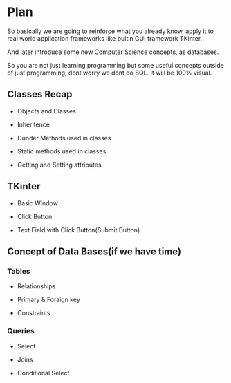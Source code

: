 # Plan

So basically we are going to reinforce what you already know, apply it to real world application frameworks like bultin GUI framework TKinter.



And later introduce some new Computer Science concepts, as databases.



So you are not just learning programming but some useful concepts outside of just programming, dont worry we dont do SQL. It will be 100% visual.

## Classes Recap

- Objects and Classes

- Inheritence

- Dunder Methods used in classes

- Static methods used in classes

- Getting and Setting attributes

## TKinter

- Basic Window

- Click Button

- Text Field with Click Button(Submit Button)

## Concept of Data Bases(if we have time)

### Tables

- Relationships

- Primary & Foraign key

- Constraints

### Queries

- Select

- Joins

- Conditional Select




